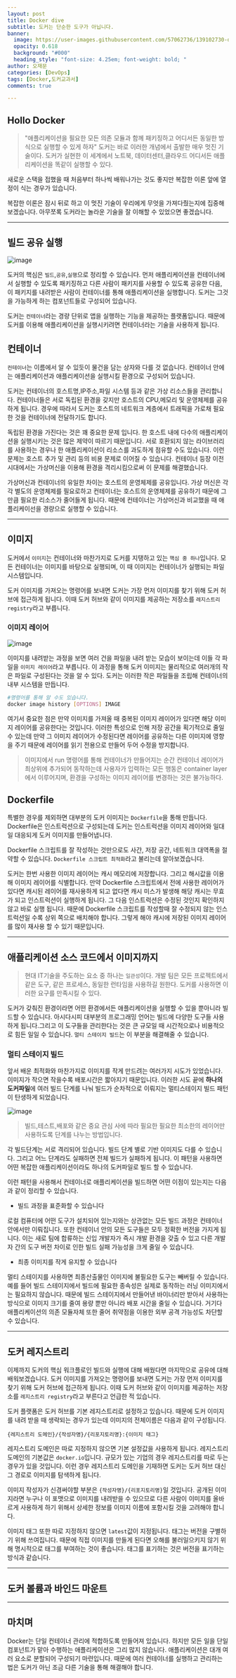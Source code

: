 ```yaml
---
layout: post
title: Docker dive
subtitle: 도커는 단순한 도구가 아닙니다.
banner:
  image: https://user-images.githubusercontent.com/57062736/139102730-d6f51d53-ffb3-44bb-be5e-2bdf48d91295.png
  opacity: 0.618
  background: "#000"
  heading_style: "font-size: 4.25em; font-weight: bold; "
author: 오재문
categories: [DevOps]
tags: [Docker,도커교과서]
comments: true

---
```


##  Hollo Docker


> "애플리케이션을 필요한 모든 의존 모듈과 함께 패키징하고 어디서든 동일한 방식으로 실행할 수 있게 하자" 도커는 바로 이러한 개념에서 출발한 매우 멋진 기술이다. 도커가 실현한 이 세계에서 노트북, 데이터센터,클라우드 어디서든 애플리케이션을 똑같이 실행할 수 있다.

새로운 스택을 접했을 때 처음부터 하나씩 배워나가는 것도 좋지만 복잡한 이론 앞에 열정이 식는 경우가 있습니다. 

복잡한 이론은 잠시 뒤로 하고 이 멋진 기술이 우리에게 무엇을 가져다줬는지에 집중해 보겠습니다. 아무쪼록 도커라는 놀라운 기술을 잘 이해할 수 있었으면 좋겠습니다.

---

## 빌드 공유 실행

![image](https://user-images.githubusercontent.com/51963264/224186916-b1472474-39b4-4f3d-ab50-4aa69e821c2a.png)


도커의 핵심은 `빌드`,`공유`,`실행`으로 정리할 수 있습니다. 먼저 애플리케이션을 컨테이너에서 실행할 수 있도록 패키징하고 다른 사람이 패키지를 사용할 수 있도록 공유한 다음, 이 패키지를 내려받은 사람이 컨테이너를 통해 애플리케이션을 실행합니다. 도커는 그것을 가능하게 하는 컴포넌트들로 구성되어 있습니다. 

도커는 `컨테이너`라는 경량 단위로 앱을 실행하는 기능을 제공하는 플랫폼입니다. 때문에 도커를 이용해 애플리케이션을 실행시키려면 컨테이너라는 기술을 사용하게 됩니다. 

## 컨테이너

`컨테이너`는 이름에서 알 수 있듯이 물건을 담는 상자와 다를 것 없습니다. 컨테이너 안에는 애플리케이션과 애플리케이션을 실행시킬 환경으로 구성되어 있습니다. 

도커는 컨테이너의 호스트명,IP주소,파일 시스템 등과 같은 가상 리소스들을  관리합니다. 컨테이너들은 서로 독립된 환경을 갖지만 호스트의 CPU,메모리 및 운영체제를 공유하게 됩니다. 경우에 따라서 도커는 호스트의 네트워크 계층에서 트래픽을 가로채 필요한 것을 컨테이너에 전달하기도 합니다.

독립된 환경을 가진다는 것은 꽤 중요한 문제 입니다. 한 호스트 내에  다수의 애플리케이션을 실행시키는 것은 많은 제약이 따르기 때문입니다. 서로 호환되지 않는 라이브러리를 사용하는 경우나 한 애플리케이션이 리소스를 과도하게 점유할 수도 있습니다. 이런 문제는 호스트 추가 및 관리 등의 비용 문제로 이어질 수 있습니다. 컨테이너 등장 이전 시대에서는 가상머신을 이용해 환경을 격리시킴으로써 이 문제를 해결했습니다. 

가상머신과 컨테이너의 유일한 차이는 호스트의 운영체제를 공유입니다. 가상 머신은 각각 별도의 운영체제를 필요로하고 컨테이너는 호스트의 운영체제를 공유하기 때문에 그 만큼 필요한 리소스가 줄어들게 됩니다. 때문에 컨테이너는 가상머신과 비교했을 때 애플리케이선을 경량으로 실행할 수 있습니다.

---

## 이미지

도커에서 `이미지`는 컨테이너와 마찬가지로 도커를 지탱하고 있는 `핵심 중 하나`입니다. 모든 컨테이너는 이미지를 바탕으로 실행되며, 이 때 이미지는 컨테이너가 실행되는 파일 시스템입니다.

도커 이미지를 가져오는 명령어를 보내면 도커는 가장 먼저 이미지를 찾기 위해 도커 허브에 접근하게 됩니다. 이때 도커 허브와 같이 이미지를 제공하는 저장소를 `레지스트리 registry`라고 부릅니다.

### 이미지 레이어


![image](https://user-images.githubusercontent.com/51963264/191139653-942f2e38-3a2d-4d76-9674-6b51cd0490ae.png)

이미지를 내려받는 과정을 보면 여러 건을 파일을 내려 받는 모습이 보이는데 이들 각 파일을 `이미지 레이어`라고 부릅니다. 이 과정을 통해 도커 이미지는 물리적으로 여러개의 작은 파일로 구성된다는 것을 알 수 있다. 도커는 이러한 작은 파일들을 조립해 컨테이너의 내부 시스템을 만듭니다.

```bash
#명령어를 통해 알 수도 있습니다.
docker image history [OPTIONS] IMAGE
```

여기서 중요한 점은 만약 이미지를 가져올 때 중복된 이미지 레이어가 있다면 해당 이미지 레이어를 공유한다는 것입니다. 이러한 특성으로 인해 저장 공간을 획기적으로 줄일 수 있는데 만약 그 이미지 레이어가 수정된다면 레이어를 공유하는 다른 이미지에 영향을 주기 때문에 레이어를 읽기 전용으로 만들어 두어 수정을 방지합니다.

>이미지에서 run 명령어를 통해 컨테이너가 만들어지는 순간 컨테이너 레이어가 최상위에 추가되어 동작하는데 사용자가 입력하는 모든 행동은 container layer에서 이루어지며, 환경을 구성하는 이미지 레이어를 변경하는 것은 불가능하다. 

## Dockerfile

특별한 경우를 제외하면 대부분의 도커 이미지는 `Dockerfile`을 통해 만듭니다. Dockerfile은 인스트럭션으로 구성되는데 도커는 인스트럭션을 이미지 레이어와 일대일 대응되게 도커 이미지를 만들어냅니다.

Dockerfile 스크립트를 잘 작성하는 것만으로도 사간, 저장 공간, 네트워크 대역폭을 절약할 수 있습니다. `Dockerfile 스크립트 최적화`라고 불리는데 
알아보겠습니다.

도커는 한번 사용한 이미지 레이어는 캐시 메모리에 저장합니다. 그리고 해시값을 이용해 이미지 레이어를 식별합니다. 만약 Dockerfile 스크립트에서 전에 사용한 레이어가 있다면 캐시된 레이어를 재사용하게 되고 없다면 캐시 미스가 발생해 해당 캐시는 무효가 되고 인스트럭션이 실행하게 됩니다. 그 다음 인스트럭션은 수정된 것인지 확인하지 않고 바로 실행 됩니다. 때문에 Dockerfile 스크립트를 작성할때 잘 수정되지 않는 인스트럭션일 수록 상위 쪽으로 배치해야 합니다. 그렇게 해야 캐시에 저장된 이미지 레이어를 많이 재사용 할 수 있기 때문입니다. 

---

## 애플리케이션 소스 코드에서 이미지까지

>현대 IT기술을 주도하는 요소 중 하나는 `일관성`이다. 개발 팀은 모든 프로젝트에서 같은 도구, 같은 프로세스, 동일한 런타임을 사용하길 원한다. 도커를 사용하면 이러한 요구를 만족시킬 수 있다.

도커가 갖춰진 환경이라면 어떤 환경에서든 애플리케이션을 실행할 수 있을 뿐아니라 빌드할 수 있습니다. 아시다시피 대부분의 프로그래밍 언어는 빌드에 다양한 도구들 사용하게 됩니다.그리고 이 도구들을 관리한다는 것은 큰 규모일 때 시간적으로나 비용적으로 힘든 일일 수 있습니다. `멀티 스테이지 빌드`는 이 부분을 해결해줄 수 있습니다.

### 멀티 스테이지 빌드

앞서 배운 최적화와 마찬가지로 이미지를 작게 만드려는 여러가지 시도가 있었습니다. 이미지가 작으면 작을수록 배포시간은 짧아지기 때문입니다. 이러한 시도 끝에 **하나의 도커파일**에 여러 빌드 단계를 나눠 빌드가 순차적으로 이뤄지는 멀티스테이지 빌드 패턴이 탄생하게 되었습니다.


![image](https://user-images.githubusercontent.com/51963264/224485135-b4735bfa-5d1f-4c3e-aed7-7b85cfaa4fae.png)

>빌드,테스트,배포와 같은 중요 관심 사에 따라 필요한 필요한 최소한의 레이어만 사용하도록 단계를 나누는 방법입니다.


각 빌드단계는 서로 격리되어 있습니다. 빌드 단계 별로 기반 이미지도 다를 수 있습니다. 그리고 어느 단계라도 실패하면 전체 빌드가 실패하게 됩니다. 이 패턴을 사용하면 어떤 복잡한 애플리케이션이라도 하나의 도커파일로 빌드 할 수 있습니다. 

이런 패턴을 사용해서 컨테이너로 애플리케이션을 빌드하면 어떤 이점이 있는지는 다음과 같이 정리할 수 있습니다.

- 빌드 과정을 표준화할 수 있습니다

로컬 컴퓨터에 어떤 도구가 설치되어 있는지와는 상관없는 모든 빌드 과정은 컨테이너 안에서만 이뤄집니다. 또한 컨테이너 안의 모든 도구들은 모두 정확한 버전을 가지게 됩니다. 이는 새로 팀에 합류하는 신입 개발자가 즉시 개발 환경을 갖출 수 있고 다른 개발자 간의 도구 버전 차이로 인한 빌드 실패 가능성을 크게 줄일 수 있습니다.

- 최종 이미지를 작게 유지할 수 있습니다

멀티 스테이지를 사용하면 최종산출물인 이미지에 불필요한 도구는 빼버릴 수 있습니다.예를 들어 빌드 스테이지에서 빌드에 필요한 종속성은 실제로 동작하는 러닝 이미지에서는 필요하지 않습니다. 때문에 빌드 스테이지에서 만들어낸 바이너리만 받아서 사용하는 방식으로 이미지 크기를 줄여 용량 뿐만 아니라 배포 시간을 줄일 수 있습니다. 거기다 애플리케이션의 의존 모듈자체 또한 줄어 취약점을 이용한 외부 공격 가능성도 차단할 수 있습니다.

---

## 도커 레지스트리

이제까지 도커의 핵심 워크플로인 빌드와 실행에 대해 배웠다면 마지막으로 공유에 대해 배워보겠습니다. 도커 이미지를 가져오는 명령어를 보내면 도커는 가장 먼저 이미지를 찾기 위해 도커 허브에 접근하게 됩니다. 이때 도커 허브와 같이 이미지를 제공하는 저장소를 `레지스트리 registry`라고 부른다고 언급한 적 있습니다. 

도커 플랫폼은 도커 허브를 기본 레지스트리로 설정하고 있습니다. 때문에 도커 이미지를 내려 받을 때 생략되는 경우가 있는데 이미지의 전체이름은 다음과 같이 구성됩니다.  
```
{레지스트리 도메인}/{작성자명}/{리포지토리명}:{이미지 태그}
```

레지스트리 도메인은 따로 지정하지 않으면 기본 설정값을 사용하게 됩니다. 레지스트리 도메인의 기본값은 `docker.io`입니다. 규모가 있는 기업의 경우 레지스트리를 따로 두는 경우가 있을 것입니다. 이런 경우 레지스트리 도메인을 기재하면 도커는 도커 허브 대신 그 경로로 이미지를 탐색하게 됩니다. 

이미지 작성자가 신경써야할 부분은 `{작성자명}/{리포지토리명}`일 것입니다. 공개된 이미지라면 누구나 이 포맷으로 이미지를 내려받을 수 있으므로 다른 사람이 이미지를 올바르게 사용하게 하기 위해서 상세한 정보를 이미지 이름에 포함시킬 것을 고려해야 합니다. 

이미지 태그 또한 따로 지정하지 않으면 `latest`값이 지정됩니다. 태그는 버전을 구별하기 위해 쓰여집니다. 때문에 직접 이미지를 만들게 된다면 오해를 불러일으키지 않기 위해 명시적으로 태그를 부여하는 것이 좋습니다. 태그를 표기하는 것은 버전을 표기하는 방식과 같습니다.

---

## 도커 볼륨과 바인드 마운트



---

## 마치며

Docker는 단일 컨테이너 관리에 적합하도록 만들어져 있습니다. 하지만 모든 일을 단일 컴포넌트가 맡아 수행하는 애플리케이션은 그리 많지 않습니다. 애플리케이션은 대개 여러 요소로 분할되어 구성되기 마련입니다. 때문에 여러 컨테이너를 실행하고 관리하는 법은 도커가 아닌 조금 다른 기술을 통해 해결해야 합니다.
